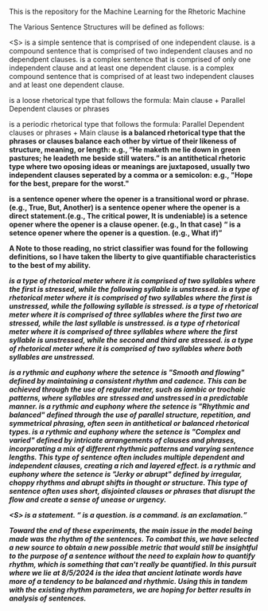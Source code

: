 This is the repository for the Machine Learning for the Rhetoric Machine

The Various Sentence Structures will be defined as follows:

\<S> is a simple sentence that is comprised of one independent clause.
<C> is a compound sentence that is comprised of two independent clauses and no dependpent clauses.
<CC> is a complex sentence that is comprised of only one independent clause and at least one dependent clause.
<CXC> is a complex compound sentence that is comprised of at least two independent clauses and at least one dependent clause.

<L> is a loose rhetorical type that follows the formula: Main clause + Parallel Dependent clauses or phrases
<P> is a periodic rhetorical type that follows the formula: Parallel Dependent clauses or phrases + Main clause
<B> is a balanced rhetorical type that the phrases or clauses balance each other by virtue of their likeness of structure, meaning, or length: e.g., “He maketh me lie down in green pastures; he leadeth me beside still waters.”
<A> is an antithetical rhetoric type where two oposing ideas or meanings are juxtaposed, usually two independent clauses seperated by a comma or a semicolon: e.g., "Hope for the best, prepare for the worst."

<T> is a sentence opener where the opener is a transitional word or phrase.(e.g., True, But, Another)
<D> is a sentence opener where the opener is a direct statement.(e.g., The critical power, It is undeniable)
<C> is a setence opener where the opener is a clause opener. (e.g., In that case)
<Q> is a setence opener where the opener is a question. (e.g., What if)

A Note to those reading, no strict classifier was found for the following definitions, so I have taken the liberty to give quantifiable characteristics to the best of my ability.

<i> is a type of rhetorical meter where it is comprised of two syllables where the first is stressed, while the following syllable is unstressed.
<t> is a type of rhetorical meter where it is comprised of two syllables where the first is unstressed, while the following syllable is stressed.
<a> is a type of rhetorical meter where it is comprised of three syllables where the first two are stressed, while the last syllable is unstressed.
<d> is a type of rhetorical meter where it is comprised of three syllables where where the first syllable is unstressed, while the second and third are stressed.
<sp> is a type of rhetorical meter where it is comprised of two syllables where both syllables are unstressed.

<SM> is a rythmic and euphony where the setence is "Smooth and flowing" defined by maintaining a consistent rhythm and cadence. This can be achieved through the use of regular meter, such as iambic or trochaic patterns, where syllables are stressed and unstressed in a predictable manner. 
<RB> is a rythmic and euphony where the setence is "Rhythmic and balanced" defined through the use of parallel structure, repetition, and symmetrical phrasing, often seen in antithetical or balanced rhetorical types.
<CV> is a rythmic and euphony where the setence is "Complex and varied" defined by intricate arrangements of clauses and phrases, incorporating a mix of different rhythmic patterns and varying sentence lengths. This type of sentence often includes multiple dependent and independent clauses, creating a rich and layered effect.
<JA> is a rythmic and euphony where the setence is "Jerky or abrupt" defined by irregular, choppy rhythms and abrupt shifts in thought or structure. This type of sentence often uses short, disjointed clauses or phrases that disrupt the flow and create a sense of unease or urgency.

\<S> is a statement.
<Q> is a question.
<C> is a command.
<E> is an exclamation.

Toward the end of these experiments, the main issue in the model being made was the rhythm of the sentences. To combat this, we have selected a new source to obtain a new possible metric that would still be insightful to the purpose of a sentence without the need to explain how to quantify rhythm, which is something that can't really be quantified. In this pursuit where we lie at 8/5/2024 is the idea that ancient latinate words have more of a tendency to be balanced and rhythmic. Using this in tandem with the existing rhythm parameters, we are hoping for better results in analysis of sentences.
